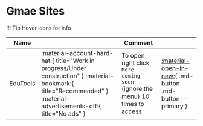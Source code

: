# Gmae Sites
!!! Tip
    Hover icons for info

| Name         |                                                                                                                                                                        | Comment                                                                                                                                    |                                                                                                |
| ------------ | ---------------------------------------------------------------------------------------------------------------------------------------------------------------------- | ------------------------------------------------------------------------------------------------------------------------------------------ | ---------------------------------------------------------------------------------------------- |
| EduTools     | :material-account-hard-hat:{ title="Work in progress/Under construction" } :material-bookmark:{ title="Recommended" } :material-advertisements-off:{ title="No ads" }  | To open right click `More coming soon` (ignore the menu) 10 times to access | [:material-open-in-new:](https://educationaltools.github.io){ .md-button .md-button--primary } |

